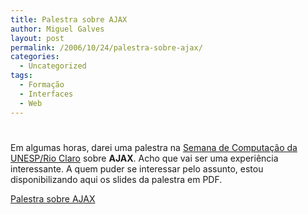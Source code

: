 ```yaml
---
title: Palestra sobre AJAX
author: Miguel Galves
layout: post
permalink: /2006/10/24/palestra-sobre-ajax/
categories:
  - Uncategorized
tags:
  - Formação
  - Interfaces
  - Web
---
```

# 

Em algumas horas, darei uma palestra na [Semana de Computação da UNESP/Rio Claro][1] sobre **AJAX**. Acho que vai ser uma experiência interessante. A quem puder se interessar pelo assunto, estou disponibilizando aqui os slides da palestra em PDF.

 [1]: http://www.rc.unesp.br/seccomp/local.php

[Palestra sobre AJAX][2]

 [2]: https://log4dev.wordpress.com/files/2006/10/apresentacao1.pdf "Palestra sobre AJAX"